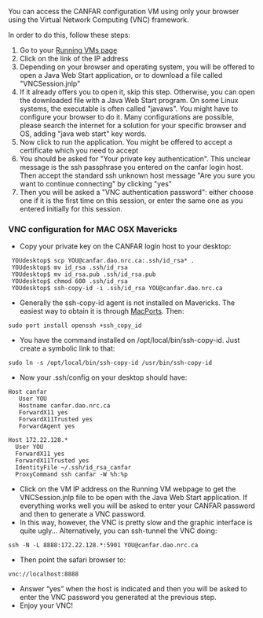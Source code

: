 You can access the CANFAR configuration VM using only your browser using the Virtual Network Computing (VNC) framework.

In order to do this, follow these steps:

1.  Go to your [Running VMs page](http://www.canfar.phys.uvic.ca/processing/#html/_vm_list.html)
2.  Click on the link of the IP address
3.  Depending on your browser and operating system, you will be offered to open a Java Web Start application, or to download a file called "VNCSession.jnlp"
4.  If it already offers you to open it, skip this step. Otherwise, you can open the downloaded file with a Java Web Start program. On some Linux systems, the executable is often called "javaws". You might have to configure your browser to do it. Many configurations are possible, please search the internet for a solution for your specific browser and OS, adding "java web start" key words.
5.  Now click to run the application. You might be offered to accept a certificate which you need to accept
6.  You should be asked for "Your private key authentication". This unclear message is the ssh passphrase you entered on the canfar login host. Then accept the standard ssh unknown host message "Are you sure you want to continue connecting" by clicking "yes"
7.  Then you will be asked a "VNC authentication password": either choose one if it is the first time on this session, or enter the same one as you entered initially for this session.

### VNC configuration for MAC OSX Mavericks

-   Copy your private key on the CANFAR login host to your desktop:

<!-- -->

     YOUdesktop$ scp YOU@canfar.dao.nrc.ca:.ssh/id_rsa* .
     YOUdesktop$ mv id_rsa .ssh/id_rsa
     YOUdesktop$ mv id_rsa.pub .ssh/id_rsa.pub
     YOUdesktop$ chmod 600 .ssh/id_rsa
     YOUdesktop$ ssh-copy-id -i .ssh/id_rsa YOU@canfar.dao.nrc.ca

-   Generally the ssh-copy-id agent is not installed on Mavericks. The easiest way to obtain it is through [MacPorts](http://www.macports.org/). Then:

<!-- -->

    sudo port install openssh +ssh_copy_id

-   You have the command installed on /opt/local/bin/ssh-copy-id. Just create a symbolic link to that:

<!-- -->

    sudo ln -s /opt/local/bin/ssh-copy-id /usr/bin/ssh-copy-id

-   Now your .ssh/config on your desktop should have:

<!-- -->

    Host canfar
       User YOU
       Hostname canfar.dao.nrc.ca
       ForwardX11 yes
       ForwardX11Trusted yes
       ForwardAgent yes

    Host 172.22.128.*
      User YOU
      ForwardX11 yes
      ForwardX11Trusted yes
      IdentityFile ~/.ssh/id_rsa_canfar
      ProxyCommand ssh canfar -W %h:%p

-   Click on the VM IP address on the Running VM webpage to get the VNCSession.jnlp file to be open with the Java Web Start application. If everything works well you will be asked to enter your CANFAR password and then to generate a VNC password.
-   In this way, however, the VNC is pretty slow and the graphic interface is quite ugly... Alternatively, you can ssh-tunnel the VNC doing:

<!-- -->

    ssh -N -L 8888:172.22.128.*:5901 YOU@canfar.dao.nrc.ca

-   Then point the safari browser to:

<!-- -->

    vnc://localhost:8888

-   Answer “yes” when the host is indicated and then you will be asked to enter the VNC password you generated at the previous step.
-   Enjoy your VNC!

